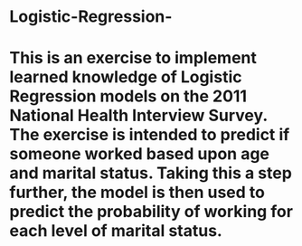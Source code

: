 # Logistic-Regression-

# This is an exercise to implement learned knowledge of Logistic Regression models on the 2011 National Health Interview Survey. The exercise is intended to predict if someone worked based upon age and marital status. Taking this a step further, the model is then used to predict the probability of working for each level of marital status.
